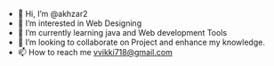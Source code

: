 - 👋 Hi, I’m @akhzar2
- 👀 I’m interested in Web Designing 
- 🌱 I’m currently learning java and Web development Tools
- 💞️ I’m looking to collaborate on Project and enhance my knowledge.
- 📫 How to reach me vvikki718@gmail.com

<!---
akhzar2/akhzar2 is a ✨ special ✨ repository because its `README.md` (this file) appears on your GitHub profile.
You can click the Preview link to take a look at your changes.
--->
